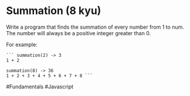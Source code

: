 # Summation (8 kyu)

Write a program that finds the summation of every number from 1 to num. The number will always be a positive integer greater than 0.

For example:

    ``` summation(2) -> 3
    1 + 2

    summation(8) -> 36
    1 + 2 + 3 + 4 + 5 + 6 + 7 + 8 ```

#Fundamentals #Javascript